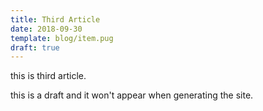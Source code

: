 ```yaml
---
title: Third Article
date: 2018-09-30
template: blog/item.pug
draft: true
---
```


this is third article.

this is a draft and it won't appear when generating the site.